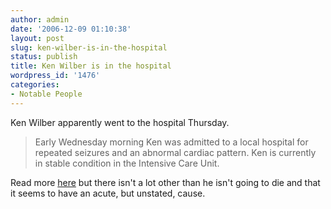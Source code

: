 ```yaml
---
author: admin
date: '2006-12-09 01:10:38'
layout: post
slug: ken-wilber-is-in-the-hospital
status: publish
title: Ken Wilber is in the hospital
wordpress_id: '1476'
categories:
- Notable People
---
```


Ken Wilber apparently went to the hospital Thursday.

> Early Wednesday morning Ken was admitted to a local hospital for
> repeated seizures and an abnormal cardiac pattern. Ken is currently in
> stable condition in the Intensive Care Unit.

Read more [here](http://www.kenwilber.com/blog/show/208) but there isn't
a lot other than he isn't going to die and that it seems to have an
acute, but unstated, cause.
